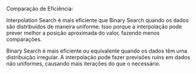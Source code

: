 Comparação de Eficiência:

Interpolation Search é mais eficiente que Binary Search quando os dados são distribuídos de maneira uniforme. Isso porque a interpolação pode prever melhor a posição aproximada do valor, fazendo menos comparações.

Binary Search é mais eficiente ou equivalente quando os dados têm uma distribuição irregular. A interpolação pode fazer previsões ruins em dados não uniformes, causando mais iterações do que o necessário.
